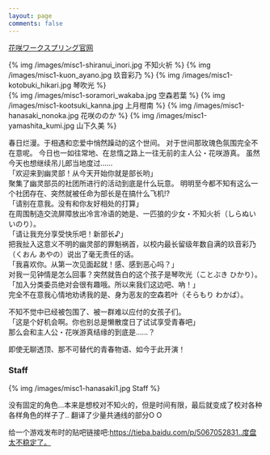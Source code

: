 ```yaml
---
layout: page
comments: false
---
```

[花咲ワークスプリング官网](http://sagaplanets.product.co.jp/works/hanasaki/)

{% img /images/misc1-shiranui_inori.jpg 不知火祈 %}
{% img /images/misc1-kuon_ayano.jpg 玖音彩乃 %}
{% img /images/misc1-kotobuki_hikari.jpg 琴吹光 %}
<br>
{% img /images/misc1-soramori_wakaba.jpg 空森若葉 %}
{% img /images/misc1-kootsuki_kanna.jpg 上月柑南 %}
{% img /images/misc1-hanasaki_nonoka.jpg 花咲ののか %}
{% img /images/misc1-yamashita_kumi.jpg 山下久美 %}

春日烂漫。于相遇和恋爱中悄然躁动的这个世间。 对于世间那玫瑰色氛围完全不在意呢。 今日也一如往常地、在怠惰之路上一往无前的主人公・花咲游真。 虽然今天也想继续吊儿郎当地度过……<br>
「欢迎来到幽灵部！从今天开始你就是部长哟」<br>
聚集了幽灵部员的社团所进行的活动到底是什么玩意。 明明至今都不知有这么一个社团存在、突然就被任命为部长是在搞什么飞机!?<br>
「请别在意我。没有和你友好相处的打算」<br>
在周围制造交流屏障放出冷言冷语的她是、一匹狼的少女・不知火祈（しらぬい いのり）。<br>
「请让我充分享受快乐吧！新部长♪」<br>
把我扯入这意义不明的幽灵部的罪魁祸首，以校内最长留级年数自满的玖音彩乃（くおん あやの）说出了毫无责任的话。<br>
「我喜欢你。从第一次见面起就！感、感到恶心吗？」<br>
对我一见钟情是怎么回事？突然就告白的这个孩子是琴吹光（ことぶき ひかり）。<br>
「加入分类委员绝对会很有趣哦。所以来我们这边吧、吶！」<br>
完全不在意我心情地劝诱我的是、身为恶友的空森若叶（そらもり わかば）。

不知不觉中已经被包围了、被一群难以应付的女孩子们。<br>
「这是个好机会啊。你也别总是懒散度日了试试享受青春吧」<br>
那么会和主人公・花咲游真结缘的到底是……？

即使无聊透顶、那不可替代的青春物语、如今于此开演！

### Staff

{% img /images/misc1-hanasaki1.jpg Staff %}

没有固定的角色...本来是想校对不知火的，但是时间有限，最后就变成了校对各种各样角色的样子了.. 翻译了少量共通线的部分O O

给一个游戏发布时的贴吧链接吧:https://tieba.baidu.com/p/5067052831..度盘太不稳定了。

